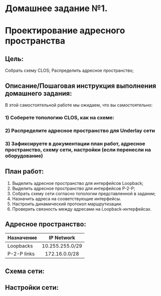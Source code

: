 # Домашнее задание №1.
# Проектирование адресного пространства

## Цель:
Собрать схему CLOS;
Распределить адресное пространство;

## Описание/Пошаговая инструкция выполнения домашнего задания:
В этой самостоятельной работе мы ожидаем, что вы самостоятельно:

### 1) Соберете топологию CLOS, как на схеме: 
### 2) Распределите адресное пространство для Underlay сети
### 3) Зафиксируете в документации план работ, адресное пространство, схему сети, настройки (если перенесли на оборудование)


## План работ:

1) Выделить адресное пространство для интерфейсов Loopback;
2) Выделить адресное пространство для интерфейсов P-2-P;
3) Собрать схему сети согласно топологии представленной в задании;
4) Назначить адреса на сооветствующие интерфейсы.
5) Настроить динамический протокол маршрутизации.
6) Проверить связность между адресами на Loopback-интерфейсах.

## Адресное пространство:

| Назначение   | IP Network      |
| ------------ |:---------------:|
| Loopbacks    | 10.255.255.0/29 |
| P-2-P links  | 172.16.0.0/28   |

## Cхема сети:

## Настройки сети:

